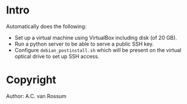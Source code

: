 # Intro

Automatically does the following:

* Set up a virtual machine using VirtualBox including disk (of 20 GB).
* Run a python server to be able to serve a public SSH key.
* Configure `debian_postinstall.sh` which will be present on the virtual optical drive to set up SSH access.

# Copyright

Author: A.C. van Rossum
